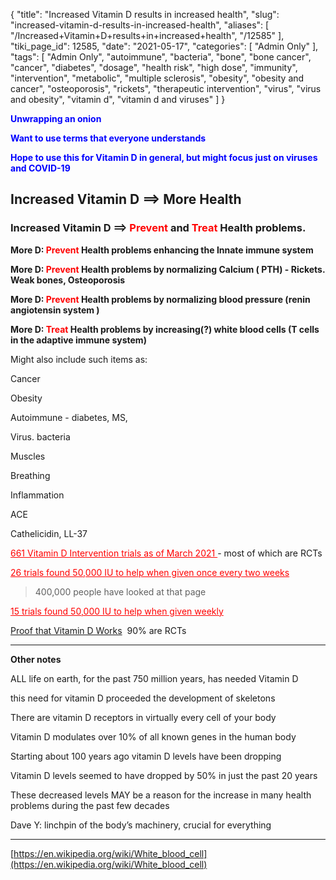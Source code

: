 {
    "title": "Increased Vitamin D results in increased health",
    "slug": "increased-vitamin-d-results-in-increased-health",
    "aliases": [
        "/Increased+Vitamin+D+results+in+increased+health",
        "/12585"
    ],
    "tiki_page_id": 12585,
    "date": "2021-05-17",
    "categories": [
        "Admin Only"
    ],
    "tags": [
        "Admin Only",
        "autoimmune",
        "bacteria",
        "bone",
        "bone cancer",
        "cancer",
        "diabetes",
        "dosage",
        "health risk",
        "high dose",
        "immunity",
        "intervention",
        "metabolic",
        "multiple sclerosis",
        "obesity",
        "obesity and cancer",
        "osteoporosis",
        "rickets",
        "therapeutic intervention",
        "virus",
        "virus and obesity",
        "vitamin d",
        "vitamin d and viruses"
    ]
}


**<span style="color:#00F;">Unwrapping an onion</span>** 

 **<span style="color:#00F;">Want to use terms that everyone understands</span>** 

 **<span style="color:#00F;">Hope to use this for Vitamin D in general, but might focus just on viruses and COVID-19</span>** 

## Increased Vitamin D ==> More Health

### Increased Vitamin D ==> <span style="color:#F00;">Prevent</span> and <span style="color:#F00;">Treat</span> Health problems.

 **More D: <span style="color:#F00;">Prevent</span> Health problems enhancing the Innate immune system** 

 **More D: <span style="color:#F00;">Prevent</span> Health problems by normalizing Calcium ( PTH) - Rickets. Weak bones, Osteoporosis** 

 **More D: <span style="color:#F00;">Prevent</span> Health problems by normalizing blood pressure (renin angiotensin system )** 

 **More D: <span style="color:#F00;">Treat</span> Health problems by increasing(?) white blood cells (T cells in the adaptive immune system)** 

Might also include such items as:

Cancer

Obesity

Autoimmune - diabetes, MS,

Virus. bacteria

Muscles

Breathing

Inflammation

ACE

Cathelicidin, LL-37

<a href="/posts/661-vitamin-d-intervention-trials-as-of" style="color: red; text-decoration: underline;" title="This link has an unknown page_id: 6329">661 Vitamin D Intervention trials as of March 2021 </a>- most of which are RCTs

<a href="/posts/26-trials-found-50000-iu-to-help-when-given-once-every-two-weeks" style="color: red; text-decoration: underline;" title="This link has an unknown page_id: 5217">26 trials found 50,000 IU to help when given once every two weeks</a>

>400,000 people have looked at that page 

<a href="/posts/15-trials-found-50000-iu-to-help-when-given-weekly" style="color: red; text-decoration: underline;" title="This link has an unknown page_id: 5217">15 trials found 50,000 IU to help when given weekly</a>

[Proof that Vitamin D Works](https://VitaminDWiki.com/Proof%20that%20Vitamin%20D%20Works)  90% are RCTs

---

 **Other notes** 

ALL life on earth, for the past 750 million years, has needed Vitamin D

this need for vitamin D proceeded the development of skeletons

There are vitamin D receptors in virtually every cell of your body

Vitamin D modulates over 10% of all known genes in  the human body

Starting about 100 years ago vitamin D levels have been  dropping

Vitamin D levels seemed to have dropped by 50% in just the past 20 years

These decreased levels MAY be a reason for the increase in many health problems during the past few decades

Dave Y:  linchpin of the body’s machinery, crucial for everything

---

[https://en.wikipedia.org/wiki/White_blood_cell](https://en.wikipedia.org/wiki/White_blood_cell)